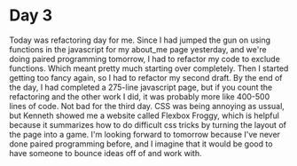 # Day 3

Today was refactoring day for me. Since I had jumped the gun on using functions in the javascript for my about_me page yesterday, and we're doing paired programming tomorrow, I had to refactor my code to exclude functions. Which meant pretty much starting over completely. Then I started getting too fancy again, so I had to refactor my second draft. By the end of the day, I had completed a 275-line javascript page, but if you count the refactoring and the other work I did, it was probably more like 400-500 lines of code. Not bad for the third day. CSS was being annoying as ussual, but Kenneth showed me a website called Flexbox Froggy, which is helpful because it summarizes how to do difficult css tricks by turning the layout of the page into a game. I'm looking forward to tomorrow because I've never done paired programming before, and I imagine that it would be good to have someone to bounce ideas off of and work with.